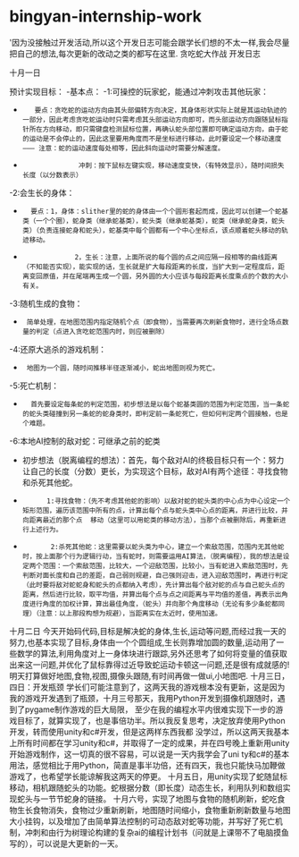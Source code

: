 # bingyan-internship-work
'因为没接触过开发活动,所以这个开发日志可能会跟学长们想的不太一样,我会尽量把自己的想法,每次更新的改动之类的都写在这里.
贪吃蛇大作战 开发日志

十月一日

预计实现目标：
-基本点：
-1:可操控的玩家蛇，能通过冲刺攻击其他玩家：
-        要点：贪吃蛇的运动方向由其头部偏转方向决定，其身体形状实际上就是其运动轨迹的一部分，因此考虑贪吃蛇运动时只需考虑其头部运动方向即可，而头部运动方向跟随鼠标指针所在方向移动，即只需键盘检测鼠标位置，再确认蛇头部位置即可确定运动方向，由于蛇的运动是不会停止的，因此这里要用角度而不是坐标进行移动，此时要设定一个移动速度——— 注意：蛇的运动速度每处相等，因此斜向运动时需要分解速度。
-                   冲刺：按下鼠标左键实现，移动速度变快，（有特效显示），随时间损失长度（以分数表示）
-2:会生长的身体：
-       要点：1，身体：slither里的蛇的身体由一个个圆形套起而成，因此可以创建一个蛇基类（一个个圈），蛇身类（继承蛇基类），蛇头类（继承蛇基类），蛇类（继承蛇身类，蛇头类）（负责连接蛇身和蛇头），蛇基类中每个圆都有一个中心坐标点，该点顺着蛇头移动的轨迹移动。
-                  2，生长：注意，上面所说的每个圆的点之间应隔一段相等的曲线距离（不知能否实现），能实现的话，生长就是扩大每段距离的长度，当扩大到一定程度后，距离变回原值，并在尾端再生成一个圆，另外圆的大小应该与每段距离长度乘点的个数的大小有关。
-3:随机生成的食物：
-      简单处理，在地图范围内指定随机个点（即食物），当需要再次刷新食物时，进行全场点数量的判定（点进入贪吃蛇范围内时，则应被删除）
-4:还原大逃杀的游戏机制：
-      地图为一个圆，随时间推移半径逐渐减小，蛇出地图则视为死亡。
-5:死亡机制：
-       首先要设定每条蛇的判定范围，初步想法是以每个蛇基类圆的范围为判定范围，当一条蛇的蛇头类碰撞到另一条蛇的蛇身类时，即判定前一条蛇死亡，但如何判定两个圆接触，也是个难题。
-6:本地AI控制的敌对蛇：可继承之前的蛇类
-    初步想法（脱离编程的想法）：首先，每个敌对AI的终极目标只有一个：努力让自己的长度（分数）更长，为实现这个目标，敌对AI有两个途径：寻找食物和杀死其他蛇。
-           1:寻找食物：（先不考虑其他蛇的影响）以敌对蛇的蛇头类的中心点为中心设定一个矩形范围，遍历该范围中所有的点，计算出每个点与蛇头类中心点的距离，并进行比较，并向距离最近的那个点  移动（这里可以用蛇类的移动方法），当那个点被删除后，再重新进行上述行为。
-            2:杀死其他蛇：这里需要以蛇头类为中心，建立一个索敌范围，范围内无其他蛇时，按上面那个行为逻辑行动，当有蛇时，则需要运用AI算法，（脱离编程），我的想法是设定两个范围：一个索敌范围，比较大，一个迎敌范围，比较小，当有蛇进入索敌范围时，先判断对面长度和自己的差距，自己弱则规避，自己强则迎击，进入迎敌范围时，再进行判定（此时要将敌对蛇蛇身和蛇头的点都纳入考虑），先计算出每个敌对蛇的点与自己蛇头点的距离，然后进行比较，取平均值，并算出每个点与点之间距离与平均值的差值，再表示出角度进行角度的加权计算，算出最佳角度，（蛇头）并向那个角度移动（无论有多少条蛇都同理）（注意：以上那段构想为规避），当距离实在太近时，使用加速。
十月二日
今天开始码代码,目标是解决蛇的身体,生长,运动等问题,而经过我一天的努力,也基本实现了目标,身体由一个个圆组成,生长则靠增加圆的数量,运动用了一些数学的算法,利用角度对上一身体块进行跟踪,另外还思考了如何将变量的值获取出来这一问题,并优化了鼠标靠得过近导致蛇运动卡顿这一问题,还是很有成就感的!明天打算做好地图,食物,视图,摄像头跟随,有时间再做一做ui,小地图吧.
十月三日，四日：开发瓶颈
学长们可能注意到了，这两天我的游戏根本没有更新，这是因为我的游戏开发遇到了瓶颈，十月三号那天，我用Python开发到摄像机跟随时，遇到了pygame制作游戏的巨大局限，
至少在我的编程水平内很难实现下一步的游戏目标了，就算实现了，也是事倍功半。所以我反复思考，决定放弃使用Python开发，转而使用unity和c#开发，但是这两样东西我都
没学过，所以这两天我基本上所有时间都在学习unity和c#，并取得了一定的成果，并在四号晚上重新用unity开始游戏制作，这一切真的很不容易，可以说是一天内我学会了uni
ty和c#的基本用法，感觉相比于用Python，简直是事半功倍，还有四天，我也只能快马加鞭做游戏了，也希望学长能谅解我这两天的停更。
十月五日，用unity实现了蛇随鼠标移动，相机跟随蛇头的功能。蛇根据分数（即长度）动态生长，利用队列和数组实现蛇头与一节节蛇身的链接。
十月六号，实现了地图与食物的随机刷新，蛇吃食物生长食物消失，食物过少重新刷新，地图随时间缩小，食物重新刷新数量与地图大小挂钩，以及增加了由简单算法控制的可动态敌对蛇等功能，并写好了死亡机制，冲刺和由行为树理论构建的复杂ai的编程计划书（问就是上课带不了电脑摸鱼写的），可以说是大更新的一天。
